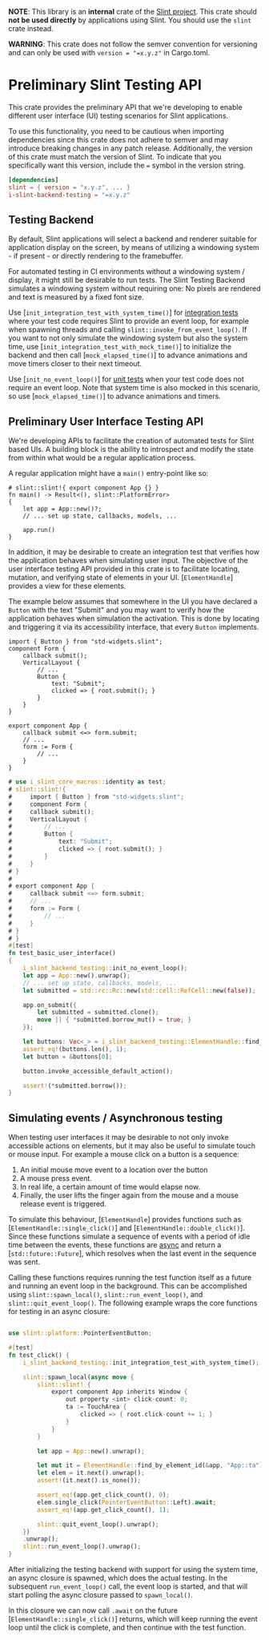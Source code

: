 <!-- Copyright © SixtyFPS GmbH <info@slint.dev> ; SPDX-License-Identifier: GPL-3.0-only OR LicenseRef-Slint-Royalty-free-2.0 OR LicenseRef-Slint-Software-3.0 -->

**NOTE**: This library is an **internal** crate of the [Slint project](https://slint.dev).
This crate should **not be used directly** by applications using Slint.
You should use the `slint` crate instead.

**WARNING**: This crate does not follow the semver convention for versioning and can
only be used with `version = "=x.y.z"` in Cargo.toml.

# Preliminary Slint Testing API

This crate provides the preliminary API that we're developing to enable different
user interface (UI) testing scenarios for Slint applications.

To use this functionality, you need to be cautious when importing dependencies since
this crate does not adhere to semver and may introduce breaking changes in any patch release.
Additionally, the version of this crate must match the version of Slint.
To indicate that you specifically want this version, include the `=` symbol in the version string.

```toml
[dependencies]
slint = { version = "x.y.z", ... }
i-slint-backend-testing = "=x.y.z"
```

## Testing Backend

By default, Slint applications will select a backend and renderer suitable for application display
on the screen, by means of utilizing a windowing system - if present - or directly rendering to
the framebuffer.

For automated testing in CI environments without a windowing system / display, it might still be
desirable to run tests. The Slint Testing Backend simulates a windowing system without requiring one:
No pixels are rendered and text is measured by a fixed font size.

Use [`init_integration_test_with_system_time()`] for [integration tests](https://doc.rust-lang.org/rust-by-example/testing/integration_testing.html)
where your test code requires Slint to provide an event loop, for example when spawning threads
and calling `slint::invoke_from_event_loop()`. If you want to not only simulate the windowing system but
also the system time, use [`init_integration_test_with_mock_time()`] to initialize the backend and then
call [`mock_elapsed_time()`] to advance animations and move timers closer to their next timeout.

Use [`init_no_event_loop()`] for [unit tests](https://doc.rust-lang.org/rust-by-example/testing/unit_testing.html) when your test
code does not require an event loop. Note that system time is also mocked in this scenario, so use
[`mock_elapsed_time()`] to advance animations and timers.

## Preliminary User Interface Testing API

We're developing APIs to facilitate the creation of automated tests for Slint based UIs. A building block
is the ability to introspect and modify the state from within what would be a regular application process.

A regular application might have a `main()` entry-point like so:

```rust,no_run
# slint::slint!{ export component App {} }
fn main() -> Result<(), slint::PlatformError>
{
    let app = App::new()?;
    // ... set up state, callbacks, models, ...

    app.run()
}
```

In addition, it may be desirable to create an integration test that verifies how the application behaves when simulating user input.
The objective of the user interface testing API provided in this crate is to facilitate locating, mutation, and verifying state of
elements in your UI. [`ElementHandle`] provides a view for these elements.

The example below assumes that somewhere in the UI you have declared a `Button` with the text "Submit" and you may want to verify
how the application behaves when simulation the activation. This is done by locating and triggering it via its accessibility interface,
that every `Button` implements.

```slint,no-preview
import { Button } from "std-widgets.slint";
component Form {
    callback submit();
    VerticalLayout {
        // ...
        Button {
            text: "Submit";
            clicked => { root.submit(); }
        }
    }
}

export component App {
    callback submit <=> form.submit;
    // ...
    form := Form {
        // ...
    }
}
```

```rust
# use i_slint_core_macros::identity as test;
# slint::slint!{
#     import { Button } from "std-widgets.slint";
#     component Form {
#     callback submit();
#     VerticalLayout {
#         // ...
#         Button {
#             text: "Submit";
#             clicked => { root.submit(); }
#         }
#     }
# }
#
# export component App {
#     callback submit <=> form.submit;
#     // ...
#     form := Form {
#         // ...
#     }
# }
# }
#[test]
fn test_basic_user_interface()
{
    i_slint_backend_testing::init_no_event_loop();
    let app = App::new().unwrap();
    // ... set up state, callbacks, models, ...
    let submitted = std::rc::Rc::new(std::cell::RefCell::new(false));

    app.on_submit({
        let submitted = submitted.clone();
        move || { *submitted.borrow_mut() = true; }
    });

    let buttons: Vec<_> = i_slint_backend_testing::ElementHandle::find_by_accessible_label(&app, "Submit").collect();
    assert_eq!(buttons.len(), 1);
    let button = &buttons[0];

    button.invoke_accessible_default_action();

    assert!(*submitted.borrow());
}
```

## Simulating events / Asynchronous testing

When testing user interfaces it may be desirable to not only invoke accessible actions on elements, but it may also be
useful to simulate touch or mouse input. For example a mouse click on a button is a sequence:

1. An initial mouse move event to a location over the button
2. A mouse press event.
3. In real life, a certain amount of time would elapse now.
4. Finally, the user lifts the finger again from the mouse and a mouse release event is triggered.

To simulate this behaviour, [`ElementHandle`] provides functions such as [`ElementHandle::single_click()`] and [`ElementHandle::double_click()`].
Since these functions simulate a sequence of events with a period of idle time between the events, these functions are [async](https://doc.rust-lang.org/std/keyword.async.html)
and return a [`std::future::Future`], which resolves when the last event in the sequence was sent.

Calling these functions requires running the test function itself as a future and running an event loop in the background.
This can be accomplished using `slint::spawn_local()`, `slint::run_event_loop()`, and `slint::quit_event_loop()`. The following
example wraps the core functions for testing in an async closure:

```rust

use slint::platform::PointerEventButton;

#[test]
fn test_click() {
    i_slint_backend_testing::init_integration_test_with_system_time();

    slint::spawn_local(async move {
        slint::slint! {
            export component App inherits Window {
                out property <int> click-count: 0;
                ta := TouchArea {
                    clicked => { root.click-count += 1; }
                }
            }
        }

        let app = App::new().unwrap();

        let mut it = ElementHandle::find_by_element_id(&app, "App::ta");
        let elem = it.next().unwrap();
        assert!(it.next().is_none());

        assert_eq!(app.get_click_count(), 0);
        elem.single_click(PointerEventButton::Left).await;
        assert_eq!(app.get_click_count(), 1);

        slint::quit_event_loop().unwrap();
    })
    .unwrap();
    slint::run_event_loop().unwrap();
}
```

After initializing the testing backend with support for using the system time, an async
closure is spawned, which does the actual testing. In the subsequent `run_event_loop()` call,
the event loop is started, and that will start polling the async closure passed to `spawn_local()`.

In this closure we can now call `.await` on the future [`ElementHandle::single_click()`] returns, which
will keep running the event loop until the click is complete, and then continue with the test function.

